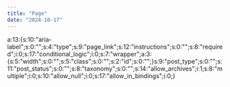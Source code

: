 ```yaml
---
title: "Page"
date: "2024-10-17"
---
```


a:13:{s:10:"aria-label";s:0:"";s:4:"type";s:9:"page\_link";s:12:"instructions";s:0:"";s:8:"required";i:0;s:17:"conditional\_logic";i:0;s:7:"wrapper";a:3:{s:5:"width";s:0:"";s:5:"class";s:0:"";s:2:"id";s:0:"";}s:9:"post\_type";s:0:"";s:11:"post\_status";s:0:"";s:8:"taxonomy";s:0:"";s:14:"allow\_archives";i:1;s:8:"multiple";i:0;s:10:"allow\_null";i:0;s:17:"allow\_in\_bindings";i:0;}
